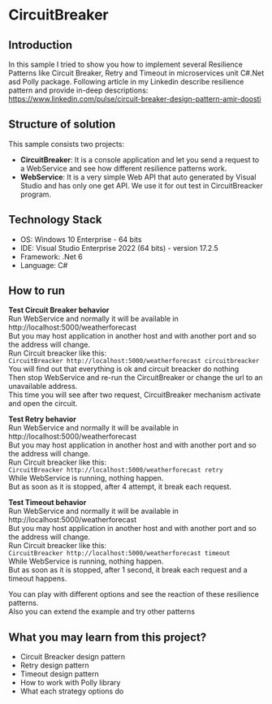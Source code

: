 # CircuitBreaker

## Introduction
In this sample I tried to show you how to implement several Resilience Patterns like Circuit Breaker, Retry and Timeout in microservices unit C#.Net asd Polly package.
Following article in my Linkedin describe resilience pattern and provide in-deep descriptions:  
https://www.linkedin.com/pulse/circuit-breaker-design-pattern-amir-doosti  


## Structure of solution
This sample consists two projects:  
- **CircuitBreaker**: It is a console application and let you send a request to a WebService and see how different resilience patterns work.
- **WebService**: It is a very simple Web API that auto generated by Visual Studio and has only one get API. We use it for out test in CircuitBreacker program.

## Technology Stack
- OS: Windows 10 Enterprise - 64 bits
- IDE: Visual Studio Enterprise 2022 (64 bits) - version 17.2.5
- Framework: .Net 6
- Language: C#

## How to run 
**Test Circuit Breaker behavior**  
Run WebService and normally it will be available in http://localhost:5000/weatherforecast  
But you may host application in another host and with another port and so the address will change.  
Run Circuit breacker like this:  
`CircuitBreacker http://localhost:5000/weatherforecast circuitbreacker`  
You will find out that everything is ok and circuit breacker do nothing  
Then stop WebService and re-run the CircuitBreaker or change the url to an unavailable address.  
This time you will see after two request, CircuitBreaker mechanism activate and open the circuit.  

**Test Retry behavior**  
Run WebService and normally it will be available in http://localhost:5000/weatherforecast  
But you may host application in another host and with another port and so the address will change.  
Run Circuit breacker like this:  
`CircuitBreacker http://localhost:5000/weatherforecast retry`  
While WebService is running, nothing happen.  
But as soon as it is stopped, after 4 attempt, it break each request.  

**Test Timeout behavior**  
Run WebService and normally it will be available in http://localhost:5000/weatherforecast  
But you may host application in another host and with another port and so the address will change.  
Run Circuit breacker like this:  
`CircuitBreacker http://localhost:5000/weatherforecast timeout`  
While WebService is running, nothing happen.  
But as soon as it is stopped, after 1 second, it break each request and a timeout happens.  

You can play with different options and see the reaction of these resilience patterns.  
Also you can extend the example and try other patterns  

## What you may learn from this project?
- Circuit Breacker design pattern
- Retry design pattern
- Timeout design pattern
- How to work with Polly library
- What each strategy options do

